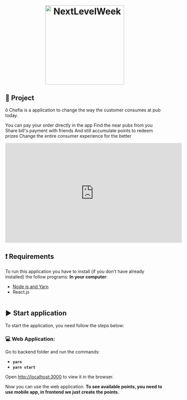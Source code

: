 
<h1 align="center">
    <img alt="NextLevelWeek" title="#NextLevelWeek" src=".github/logo.svg" width="250px" />
</h1>

## 📝 Project

ô Chefia is a application to change the way the customer consumes at pub today.

You can pay your order directly in the app
Find the near pubs from you
Share bill's payment with friends
And still accumulate points to redeem prizes
Change the entire consumer experience for the better

<iframe width="560" height="315" src="https://www.youtube.com/embed/OWy9gkgBt7k" frameborder="0" allow="accelerometer; autoplay; encrypted-media; gyroscope; picture-in-picture" allowfullscreen></iframe>

## ❗ Requirements

To run this application you have to install (if you don't have already installed) the follow programs:
<b>In your computer</b>:

- [Node js and Yarn](https://nodejs.org/en/download/)
- React.js
  <br></br>

## ▶️ Start application

To start the application, you need follow the steps below:

### 💻 Web Application:

Go to backend folder and run the commands:

- <b>`yarn`</b>
- <b>`yarn start`</b>

Open [http://localhost:3000](http://localhost:3000) to view it in the browser.

Now you can use the web application.
<b>To see available points, you need to use mobile app, in frontend we just create the points.</b>
<br></br>
